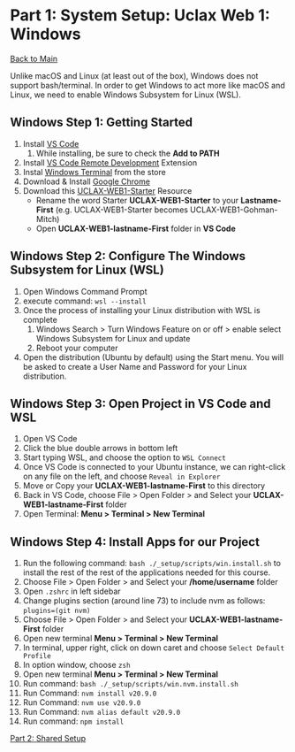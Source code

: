 # Part 1: System Setup: Uclax Web 1: Windows

[Back to Main](../SETUP.md)

Unlike macOS and Linux (at least out of the box), Windows does not support bash/terminal. In order to get Windows to act more like macOS and Linux, we need to enable Windows Subsystem for Linux (WSL).

## Windows Step 1: Getting Started

1. Install <a href="https://code.visualstudio.com/download" target="vsCodeInstall">VS Code</a>
    1. While installing, be sure to check the **Add to PATH**
2. Install <a href="https://marketplace.visualstudio.com/items?itemName=ms-vscode-remote.vscode-remote-extensionpack" target="vscodeRemoteDevExt">VS Code Remote Development</a> Extension
3. Instal <a href="https://www.microsoft.com/store/apps/9n0dx20hk701" target="windowsTerminal">Windows Terminal</a> from the store
4. Download & Install <a href="https://www.google.com/chrome/" target="googleChrome">Google Chrome</a>
5. Download this [UCLAX-WEB1-Starter](https://github.com/uclax-web1-winter-2023/UCLAX-Web1-Starter/archive/refs/heads/master.zip) Resource
    - Rename the word Starter **UCLAX-WEB1-Starter** to your **Lastname-First** (e.g. UCLAX-WEB1-Starter becomes UCLAX-WEB1-Gohman-Mitch)
    - Open **UCLAX-WEB1-lastname-First** folder in **VS Code**

## Windows Step 2: Configure The Windows Subsystem for Linux (WSL)

1. Open Windows Command Prompt
2. execute command: `wsl --install`
3. Once the process of installing your Linux distribution with WSL is complete
    1. Windows Search > Turn Windows Feature on or off > enable select Windows Subsystem for Linux and update
    2. Reboot your computer
4. Open the distribution (Ubuntu by default) using the Start menu. You will be asked to create a User Name and Password for your Linux distribution.

## Windows Step 3: Open Project in VS Code and WSL

1. Open VS Code
2. Click the blue double arrows in bottom left
3. Start typing WSL, and choose the option to `WSL Connect`
4. Once VS Code is connected to your Ubuntu instance, we can right-click on any file on the left, and choose `Reveal in Explorer`
5. Move or Copy your **UCLAX-WEB1-lastname-First** to this directory
6. Back in VS Code, choose File > Open Folder > and Select your **UCLAX-WEB1-lastname-First** folder
7. Open Terminal: **Menu > Terminal > New Terminal**

## Windows Step 4: Install Apps for our Project

1. Run the following command: `bash ./_setup/scripts/win.install.sh` to install the rest of the rest of the applications needed for this course.
2. Choose File > Open Folder > and Select your **/home/username** folder
3. Open `.zshrc` in left sidebar
4. Change plugins section (around line 73) to include nvm as follows: `plugins=(git nvm)`
5. Choose File > Open Folder > and Select your **UCLAX-WEB1-lastname-First** folder
6. Open new terminal **Menu > Terminal > New Terminal**
7. In terminal, upper right, click on down caret and choose `Select Default Profile`
8. In option window, choose `zsh`
9. Open new terminal **Menu > Terminal > New Terminal**
10. Run command: `bash ./_setup/scripts/win.nvm.install.sh`
11. Run Command: `nvm install v20.9.0`
12. Run Command: `nvm use v20.9.0`
13. Run Command: `nvm alias default v20.9.0`
14. Run command: `npm install`

[Part 2: Shared Setup](./Shared-Setup.md)
